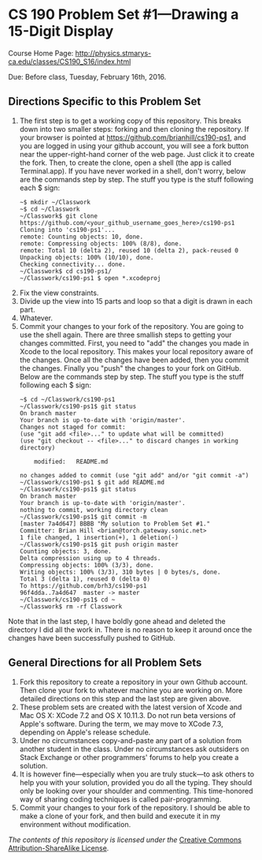 # CS 190 Problem Set #1&mdash;Drawing a 15-Digit Display

Course Home Page: http://physics.stmarys-ca.edu/classes/CS190_S16/index.html

Due: Before class, Tuesday, February 16th, 2016.

## Directions Specific to this Problem Set

1. The first step is to get a working copy of this repository. This breaks down into two smaller steps: forking and then cloning the repository. If your browser is pointed at https://github.com/brianhill/cs190-ps1, and you are logged in using your github account, you will see a fork button near the upper-right-hand corner of the web page. Just click it to create the fork. Then, to create the clone, open a shell (the app is called Terminal.app). If you have never worked in a shell, don't worry, below are the commands step by step. The stuff you type is the stuff following each $ sign:
    ```
    ~$ mkdir ~/Classwork
    ~$ cd ~/Classwork
    ~/Classwork$ git clone https://github.com/<your_github_username_goes_here>/cs190-ps1
    Cloning into 'cs190-ps1'...
    remote: Counting objects: 10, done.
    remote: Compressing objects: 100% (8/8), done.
    remote: Total 10 (delta 2), reused 10 (delta 2), pack-reused 0
    Unpacking objects: 100% (10/10), done.
    Checking connectivity... done.
    ~/Classwork$ cd cs190-ps1/
    ~/Classwork/cs190-ps1 $ open *.xcodeproj
    ```
2. Fix the view constraints.
3. Divide up the view into 15 parts and loop so that a digit is drawn in each part.
4. Whatever.
5. Commit your changes to your fork of the repository. You are going to use the shell again. There are three smallish steps to getting your changes committed. First, you need to "add" the changes you made in Xcode to the local repository. This makes your local repository aware of the changes. Once all the changes have been added, then you commit the changes. Finally you "push" the changes to your fork on GitHub. Below are the commands step by step. The stuff you type is the stuff following each $ sign:
    ```
    ~$ cd ~/Classwork/cs190-ps1
    ~/Classwork/cs190-ps1$ git status
    On branch master
    Your branch is up-to-date with 'origin/master'.
    Changes not staged for commit:
    (use "git add <file>..." to update what will be committed)
    (use "git checkout -- <file>..." to discard changes in working directory)
    
    	modified:   README.md
    
    no changes added to commit (use "git add" and/or "git commit -a")
    ~/Classwork/cs190-ps1 $ git add README.md
    ~/Classwork/cs190-ps1$ git status
    On branch master
    Your branch is up-to-date with 'origin/master'.
    nothing to commit, working directory clean
    ~/Classwork/cs190-ps1$ git commit -m 
    [master 7a4d647] BBBB "My solution to Problem Set #1."
    Committer: Brian Hill <brian@torch.gateway.sonic.net>
    1 file changed, 1 insertion(+), 1 deletion(-)
    ~/Classwork/cs190-ps1$ git push origin master
    Counting objects: 3, done.
    Delta compression using up to 4 threads.
    Compressing objects: 100% (3/3), done.
    Writing objects: 100% (3/3), 310 bytes | 0 bytes/s, done.
    Total 3 (delta 1), reused 0 (delta 0)
    To https://github.com/brh3/cs190-ps1
    96f4dda..7a4d647  master -> master
    ~/Classwork/cs190-ps1$ cd ~
    ~/Classwork$ rm -rf Classwork 
    ```
Note that in the last step, I have boldly gone ahead and deleted the directory I did all the work in. There is no reason to keep it around once the changes have been successfully pushed to GitHub.

## General Directions for all Problem Sets

1. Fork this repository to create a repository in your own Github account. Then clone your fork to whatever machine you are working on. More detailed directions on this step and the last step are given above.
2. These problem sets are created with the latest version of Xcode and Mac OS X: XCode 7.2 and OS X 10.11.3. Do not run beta versions of Apple's software. During the term, we may move to XCode 7.3, depending on Apple's release schedule.
3. Under no circumstances copy-and-paste any part of a solution from another student in the class. Under no circumstances ask outsiders on Stack Exchange or other programmers' forums to help you create a solution.
4. It is however fine&mdash;especially when you are truly stuck&mdash;to ask others to help you with your solution, provided you do all the typing. They should only be looking over your shoulder and commenting. This time-honored way of sharing coding techniques is called pair-programming.
5. Commit your changes to your fork of the repository. I should be able to make a clone of your fork, and then build and execute it in my environment without modification.

_The contents of this repository is licensed under the_ [Creative Commons Attribution-ShareAlike License](http://creativecommons.org/licenses/by-sa/3.0/).

